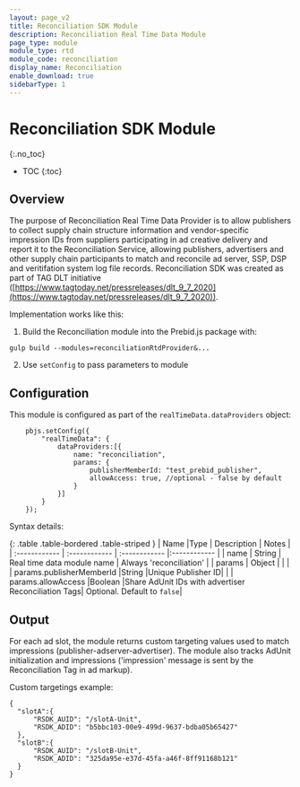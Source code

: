 ```yaml
---
layout: page_v2
title: Reconciliation SDK Module
description: Reconciliation Real Time Data Module
page_type: module
module_type: rtd
module_code: reconciliation
display_name: Reconciliation
enable_download: true
sidebarType: 1
---
```


# Reconciliation SDK Module
{:.no_toc}

* TOC
{:toc}

## Overview

The purpose of Reconciliation Real Time Data Provider is to allow publishers to collect supply chain structure information and vendor-specific impression IDs from suppliers participating in ad creative delivery and report it to the Reconciliation Service, allowing publishers, advertisers and other supply chain participants to match and reconcile ad server, SSP, DSP and veritifation system log file records. 
Reconciliation SDK was created as part of TAG DLT initiative ([https://www.tagtoday.net/pressreleases/dlt_9_7_2020](https://www.tagtoday.net/pressreleases/dlt_9_7_2020)).

Implementation works like this:

1) Build the Reconciliation module into the Prebid.js package with:

```
gulp build --modules=reconciliationRtdProvider&...
```

2) Use `setConfig` to pass parameters to module 

## Configuration

This module is configured as part of the `realTimeData.dataProviders` object:

```
    pbjs.setConfig({
        "realTimeData": {
            dataProviders:[{          
                name: "reconciliation",
                params: {
                    publisherMemberId: "test_prebid_publisher",
                    allowAccess: true, //optional - false by default
                }
            }]
        }
    });
```    

Syntax details:

{: .table .table-bordered .table-striped }
| Name  |Type | Description   | Notes  |
| :------------ | :------------ | :------------ |:------------ |
| name  | String | Real time data module name | Always 'reconciliation' | 
| params  | Object   | |   |
| params.publisherMemberId  |String   |Unique Publisher ID|   |
| params.allowAccess  |Boolean   |Share AdUnit IDs with advertiser Reconciliation Tags| Optional. Default to `false`|



## Output

For each ad slot, the module returns custom targeting values used to match impressions (publisher-adserver-advertiser).
The module also tracks AdUnit initialization and impressions ('impression' message is sent by the Reconciliation Tag in ad markup).

Custom targetings example:
```
{
  "slotA":{
      "RSDK_AUID": "/slotA-Unit",
      "RSDK_ADID": "b5bbc103-00e9-499d-9637-bdba05b65427"
  },
  "slotB":{
      "RSDK_AUID": "/slotB-Unit",
      "RSDK_ADID": "325da95e-e37d-45fa-a46f-8ff91168b121"
  }
}
```

